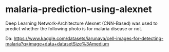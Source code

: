 # malaria-prediction-using-alexnet
Deep Learning Network-Architecture Alexnet (CNN-Based) was used to predict whether the following photo is for malaria disease or not.

Da: https://www.kaggle.com/datasets/iarunava/cell-images-for-detecting-malaria?q=image+data+datasetSize%3Amedium
